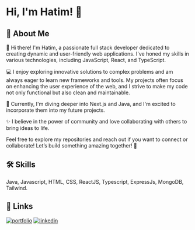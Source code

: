 
# Hi, I'm Hatim! 👋


## 🚀 About Me
👋 Hi there! I'm Hatim, a passionate full stack developer dedicated to creating dynamic and user-friendly web applications. I've honed my skills in various technologies, including JavaScript, React, and TypeScript.

💻 I enjoy exploring innovative solutions to complex problems and am always eager to learn new frameworks and tools. My projects often focus on enhancing the user experience of the web, and I strive to make my code not only functional but also clean and maintainable.

🌱 Currently, I'm diving deeper into Next.js and Java, and I'm excited to incorporate them into my future projects.

✨ I believe in the power of community and love collaborating with others to bring ideas to life.

Feel free to explore my repositories and reach out if you want to connect or collaborate! Let’s build something amazing together! 🚀
## 🛠 Skills
Java, Javascript, HTML, CSS, ReactJS, Typescript, ExpressJs, MongoDB, Tailwind.

## 🔗 Links
[![portfolio](https://img.shields.io/badge/my_portfolio-000?style=for-the-badge&logo=ko-fi&logoColor=white)](https://hatimb.netlify.app/)
[![linkedin](https://img.shields.io/badge/linkedin-0A66C2?style=for-the-badge&logo=linkedin&logoColor=white)](https://www.linkedin.com/in/hatim-barwahawala-007007250)
